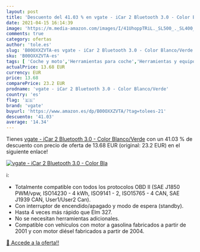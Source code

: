 ```yaml
---
layout: post
title: 'Descuento del 41.03 % en vgate - iCar 2 Bluetooth 3.0 - Color Bla'
date: 2021-04-15 16:14:39
image: 'https://m.media-amazon.com/images/I/41UhoppTRiL._SL500_._SL400_.jpg'
comments: true
category: ofertas
author: 'tole.es'
slug: 'B00OXXZVTA-es vgate - iCar 2 Bluetooth 3.0 - Color Blanco/Verde'
sku: 'B00OXXZVTA-es'
tags: [ 'Coche y moto','Herramientas para coche','Herramientas y equipos de motor','Sistemas de diagnóstico del motor (OBD-II)','bluetooth','vgate', ]
actualPrice: 13.68 EUR
currency: EUR
price: 13.68
comparePrice: 23.2 EUR
prodname: 'vgate - iCar 2 Bluetooth 3.0 - Color Blanco/Verde'
country: 'es'
flag: '🇪🇸'
brand: 'vgate'
buyurl: 'https://www.amazon.es/dp/B00OXXZVTA/?tag=tolees-21'
descuento: '41.03'
average: '14.34'
---
```


Tienes [vgate - iCar 2 Bluetooth 3.0 - Color Blanco/Verde](https://www.amazon.es/dp/B00OXXZVTA/?tag=tolees-21) con un 41.03 % de descuento con precio de oferta de 13.68 EUR (original: 23.2 EUR) en el siguiente enlace!

[![vgate - iCar 2 Bluetooth 3.0 - Color Bla](https://m.media-amazon.com/images/I/41UhoppTRiL._SL500_._SL400_.jpg)](https://www.amazon.es/dp/B00OXXZVTA/?tag=tolees-21)

ℹ️:

- Totalmente compatible con todos los protocolos OBD II (SAE J1850 PWM/vpw, ISO14230 - 4 kWh, ISO9141 - 2, ISO15765 - 4 CAN, SAE J1939 CAN, User1/User2 Can).
- Con interruptor de encendido/apagado y modo de espera (standby).
- Hasta 4 veces más rápido que Elm 327.
- No se necesitan herramientas adicionales.
- Compatible con vehículos con motor a gasolina fabricados a partir de 2001 y con motor diésel fabricados a partir de 2004.

[🛒 Accede a la oferta!!](https://www.amazon.es/dp/B00OXXZVTA/?tag=tolees-21)
